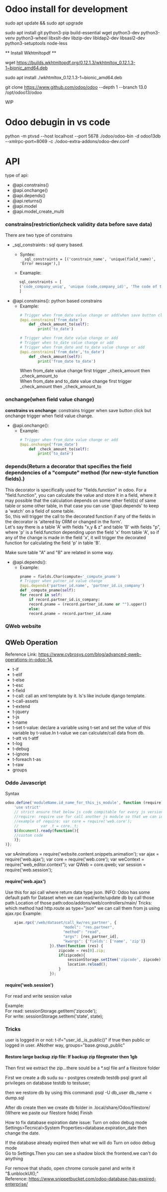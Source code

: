 # Odoo install for development

sudo apt update && sudo apt upgrade
	
sudo apt install git python3-pip build-essential wget python3-dev python3-venv python3-wheel libxslt-dev libzip-dev libldap2-dev libsasl2-dev python3-setuptools node-less

** Install Wkhtmltopdf **

wget https://builds.wkhtmltopdf.org/0.12.1.3/wkhtmltox_0.12.1.3-1~bionic_amd64.deb

sudo apt install ./wkhtmltox_0.12.1.3-1~bionic_amd64.deb

git clone https://www.github.com/odoo/odoo --depth 1 --branch 13.0 /opt/odoo13/odoo

WIP

# Odoo debugin in vs code

python -m ptvsd --host localhost --port 5678 ./odoo/odoo-bin -d odoo13db --xmlrpc-port=8069 -c ./odoo-extra-addons/odoo-dev.conf  


# API
type of api:
* @api.constrains()
* @api.onchange()
* @api.depends()
* @api.returns()
* @api.model
* @api.model_create_multi

### constrains(restriction\check validity data before save data)
There are two type of constrains <br>
* _sql_constraints : sql query based.<br>
    * Syntex:<br>
				``` 
				_sql_constraints = [('constrain_name', 'unique(field_name)', 'Error message'),]
				```
				
    * Examaple:<br>
     ```python
		sql_constraints = [
        ('code_company_uniq', 'unique (code,company_id)', 'The code of the account must be unique per company !')
        ]
    ```
* @api.constrains(): python based constrains<br>
    * Example:<br>
        ```python 
        # Trigger when from_date value change or add(when save button click)
        @api.constrains('from_date')
            def _check_amount_to(self):
                print('to_date')

        # Trigger when from_date value change or add
        # Trigger when to_date value change or add
        # Trigger when from_date and to_date value change or add
        @api.constrains('from_date','to_date')
            def _check_amount(self):
                print('from_date to_date')
        ```
		When from_date value change first trigger _check_amount then _check_amount_to<br>
        When from_date and to_date value change first trigger _check_amount then _check_amount_to<br>

### onchange(when field value change)
**constrains vs onchange**: constrains trigger when save button click but onchange trigger when field value change.
* @api.onchange():<br>
    * Example:<br>
        ```python 
        # Trigger when from_date value change or add
        @api.onchange('from_date')
            def _check_amount_to(self):
                print('to_date')

        ```
### depends(Return a decorator that specifies the field dependencies of a "compute" method (for new-style function fields).)
This decorator is specifically used for "fields.function" in odoo. For a "field.function", you can calculate the value and store it in a field, where it may possible that the calculation depends on some other field(s) of same table or some other table, in that case you can use '@api.depends' to keep a 'watch' on a field of some table.<br>
So, this will trigger the call to the decorated function if any of the fields in the decorator is 'altered by ORM or changed in the form'.<br>
Let's say there is a table 'A' with fields "x,y & z" and table 'B' with fields "p", where 'p' is a field.function depending upon the field 'x' from table 'A', so if any of the change is made in the field 'x', it will trigger the decorated function for calculating the field 'p' in table 'B'.<br>

Make sure table "A" and "B" are related in some way.

* @api.depends():<br>
    * Example:<br>
        ```python 
        pname = fields.Char(compute='_compute_pname')
        # Trigger when patner_id value change
	    @api.depends('partner_id.name', 'partner_id.is_company')
	    def _compute_pname(self):
		for record in self:
		    if record.partner_id.is_company:
			record.pname = (record.partner_id.name or "").upper()
		    else:
			record.pname = record.partner_id.name

        ```
		
### QWeb website
## QWeb Operation
Reference Link: https://www.cybrosys.com/blog/advanced-qweb-operations-in-odoo-14, 
* t-if
* t-elif
* t-else
* t-esc
* t-field
* t-call: call an xml template by it. Is's like include django template.
* t-call-assets
* t-extend
* t-jquery
* t-js
* t-name
* t-set t-value: declare a variable using t-set and set the value of this variable by t-value.In t-value we can calculate/call data from db.
* t-att vs t-attf
* t-log
* t-debug
* t-ignore
* t-foreach t-as
* t-raw
* groups

### Oddo Javascript
Syntax
```javascript
odoo.define('moduleName.id_name_for_this_js_module', function (require) {
	'use strict'
	// strict ensure that below js code compitable for every js version and device(IE,chrome);
	//require: require use for call another js module so that we can inherit them and modify them.
	//example of require: var core = require('web.core');
  	//			var _t = core._t;
	$(document).ready(function(){
	//custom code
	)};
)};
```
var sAnimations = require('website.content.snippets.animation');
var ajax = require('web.ajax');
var core = require('web.core');
var weContext = require("web_editor.context");
var QWeb = core.qweb;
var session = require('web.session');
#### require('web.ajax')
Use this for api call where return data type json.
INFO: Odoo has some default path for Dataset when we can read/write/update db by call those path
Location of those path:odoo/addons/web/controllers/main/
Tricks: which method had http.route as type="json" we can call them from js using ajax.rpc
Example:
```javascript
	ajax.rpc('/web/dataset/call_kw/res_partner', {
                          "model": "res.partner",
                          "method": "read",
                          "args": [res_partner_id],
                          "kwargs": {'fields': ['name', 'zip']}
                    }).then(function (res) {
                        zipcode = res[0].zip;
                        if(zipcode){
                            sessionStorage.setItem('zipcode', zipcode);
                            location.reload();
                        }
                    });
```

#### require('web.session')
For read and write session value

Example:<br>
For read: sessionStorage.getItem('zipcode');<br>
For write: sessionStorage.setItem('state', state);<br>
		    
### Tricks
user is logged in or not: t-if="user_id._is_public()" if true then public or logged in user. ANother way, groups="base.group_public"

#### Restore large backup zip file: If backup zip filegreater then 1gb 
Then first we extract the zip...there sould be a *.sql file anf a filestore folder

First we create a db
sudu su - postgres
createdb testdb
psql
grant all privileges on database testdb to testuser;

then we restore db by using this command: psql -U db_user db_name < dump.sql

After db create then we create db folder in .local/share/Odoo/filestore/ (Where we paste our filestore folde)
Finish

How to fix database expiration date issue:
Turn on odoo debug mode<br>
Settings>Tecnical>System Properties>database.expiration_date then change the date.

If the database already expired then what we will do
Turn on odoo debug mode<br>
Go to Settings.Then you can see a shadow block the frontend.we can't do anything

For remove that shado, open chrome console panel and write it "$.unblockUI();"  <br>
Reference: https://www.snippetbucket.com/odoo-database-has-expired-enterprise/


 
